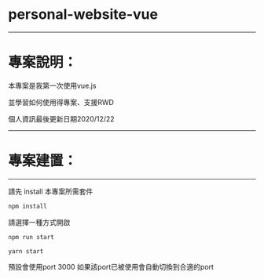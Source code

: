 # personal-website-vue
---

# 專案說明：

本專案是我第一次使用vue.js

並學習如何使用得專案、支援RWD

個人資訊最後更新日期2020/12/22

---

# 專案建置：

---

請先 install 本專案所需套件

```jsx
npm install
```

請選擇一種方式開啟

```jsx
npm run start
```

```jsx
yarn start
```

預設會使用port 3000 如果該port已被使用會自動切換到合適的port

